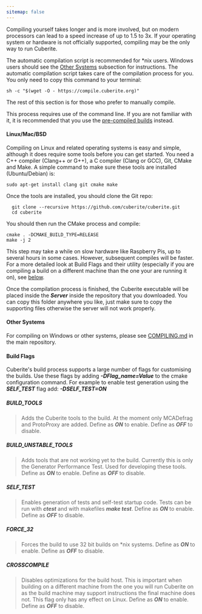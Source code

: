 ```yaml
---
sitemap: false
---
```

Compiling yourself takes longer and is more involved, but on modern processors can lead to a speed increase of up to 1.5 to 3x. If your operating system or hardware is not officially supported, compiling may be the only way to run Cuberite.

The automatic compilation script is recommended for *nix users. Windows users should see the [Other Systems](#other-systems) subsection for instructions. The automatic compilation script takes care of the compilation process for you. You only need to copy this command to your terminal:

    sh -c "$(wget -O - https://compile.cuberite.org)"

The rest of this section is for those who prefer to manually compile.

<div class="warning-box">
	<div class="warning-box-body">
		This process requires use of the command line. If you are not familiar with it, it is recommended that you use the <a href="#pre-com">pre-compiled builds</a> instead.
	</div>
</div>

#### Linux/Mac/BSD
Compiling on Linux and related operating systems is easy and simple, although it does require some tools before you can get started. You need a C++ compiler (Clang++ or G++), a C compiler (Clang or GCC), Git, CMake and Make. A simple command to make sure these tools are installed (Ubuntu/Debian) is:

    sudo apt-get install clang git cmake make

Once the tools are installed, you should clone the Git repo:

      git clone --recursive https://github.com/cuberite/cuberite.git  
      cd cuberite

You should then run the CMake process and compile:

    cmake . -DCMAKE_BUILD_TYPE=RELEASE  
    make -j 2

<div class="warning-box">
	<div class="warning-box-body">
		This step may take a while on slow hardware like Raspberry Pis, up to several hours in some cases. However, subsequent compiles will be faster.
	</div>
</div>

<div class="info-box">
	<div class="info-box-body">
		For a more detailed look at Build Flags and their utility (especially if you are compiling a build on a different machine than the one your are running it on), see <a href="#build-flags">below</a>.
	</div>
</div>

Once the compilation process is finished, the Cuberite executable will be placed inside the ***Server*** inside the repository that you downloaded. You can copy this folder anywhere you like, just make sure to copy the supporting files otherwise the server will not work properly.

#### Other Systems
For compiling on Windows or other systems, please see [COMPILING.md](https://github.com/cuberite/cuberite/blob/master/COMPILING.md) in the main repository.

#### Build Flags
Cuberite's build process supports a large number of flags for customising the builds. Use these flags by adding ***-DFlag_name=Value*** to the cmake configuration command. For example to enable test generation using the ***SELF_TEST*** flag add: ***-DSELF_TEST=ON***

##### BUILD_TOOLS
> Adds the Cuberite tools to the build. At the moment only MCADefrag and ProtoProxy are added. Define as ***ON*** to enable. Define as ***OFF*** to disable.

##### BUILD_UNSTABLE_TOOLS
> Adds tools that are not working yet to the build. Currently this is only the Generator Performance Test. Used for developing these tools. Define as ***ON*** to enable. Define as ***OFF*** to disable.

##### SELF_TEST
> Enables generation of tests and self-test startup code. Tests can be run with ***ctest*** and with makefiles ***make test***. Define as ***ON*** to enable. Define as ***OFF*** to disable.
		
##### FORCE_32
> Forces the build to use 32 bit builds on *nix systems. Define as ***ON*** to enable. Define as ***OFF*** to disable.

##### CROSSCOMPILE
> Disables optimizations for the build host. This is important when building on a different machine from the one you will run Cuberite on as the build machine may support instructions the final machine does not. This flag only has any effect on Linux. Define as ***ON*** to enable. Define as ***OFF*** to disable.
